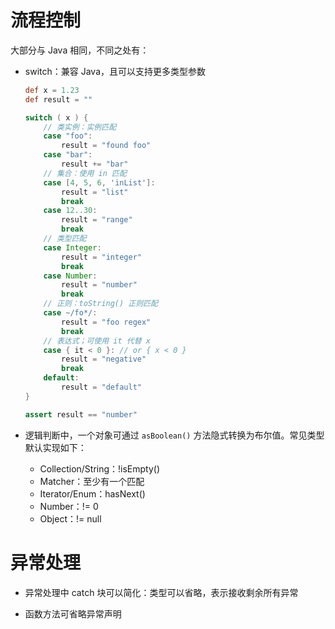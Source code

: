 # 流程控制

大部分与 Java 相同，不同之处有：
- switch：兼容 Java，且可以支持更多类型参数

  ```groovy
  def x = 1.23
  def result = ""
  
  switch ( x ) {
      // 类实例：实例匹配
      case "foo":
          result = "found foo"
      case "bar":
          result += "bar"
      // 集合：使用 in 匹配
      case [4, 5, 6, 'inList']:
          result = "list"
          break
      case 12..30:
          result = "range"
          break
      // 类型匹配
      case Integer:
          result = "integer"
          break
      case Number:
          result = "number"
          break
      // 正则：toString() 正则匹配
      case ~/fo*/:
          result = "foo regex"
          break
      // 表达式；可使用 it 代替 x
      case { it < 0 }: // or { x < 0 }
          result = "negative"
          break
      default:
          result = "default"
  }
  
  assert result == "number"
  ```

- 逻辑判断中，一个对象可通过 `asBoolean()` 方法隐式转换为布尔值。常见类型默认实现如下：
	- Collection/String：!isEmpty()
	- Matcher：至少有一个匹配
	- Iterator/Enum：hasNext()
	- Number：!= 0
	- Object：!= null
# 异常处理

- 异常处理中 catch 块可以简化：类型可以省略，表示接收剩余所有异常

- 函数方法可省略异常声明